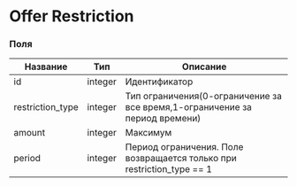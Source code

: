 # Offer Restriction

### Поля

Название    |   Тип                        | Описание         
------------|------------------------------|------------------
id          | integer                      |Идентификатор     
restriction_type | integer				   |Тип ограничения(0-ограничение за все время,1-ограничение за период времени)
amount      | integer					   |Максимум
period      | integer 					   |Период ограничения. Поле возвращается только при restriction_type == 1

